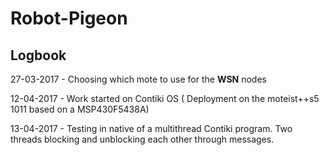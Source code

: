 ﻿# Robot-Pigeon
## Logbook

27-03-2017 - Choosing which mote to use for the **WSN** nodes

12-04-2017 - Work started on Contiki OS \( Deployment on the moteist++s5 1011 based on a MSP430F5438A\) 

13-04-2017 - Testing in native of a multithread Contiki program. Two threads blocking and unblocking each other through messages.


